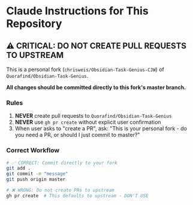 # Claude Instructions for This Repository

## ⚠️ CRITICAL: DO NOT CREATE PULL REQUESTS TO UPSTREAM

This is a personal fork (`chrisweis/Obsidian-Task-Genius-CJW`) of `Quorafind/Obsidian-Task-Genius`.

**All changes should be committed directly to this fork's master branch.**

### Rules

1. **NEVER** create pull requests to `Quorafind/Obsidian-Task-Genius`
2. **NEVER** use `gh pr create` without explicit user confirmation
3. When user asks to "create a PR", ask: "This is your personal fork - do you need a PR, or should I just commit to master?"

### Correct Workflow

```bash
# ✅ CORRECT: Commit directly to your fork
git add .
git commit -m "message"
git push origin master

# ❌ WRONG: Do not create PRs to upstream
gh pr create  # This defaults to upstream - DON'T USE
```
